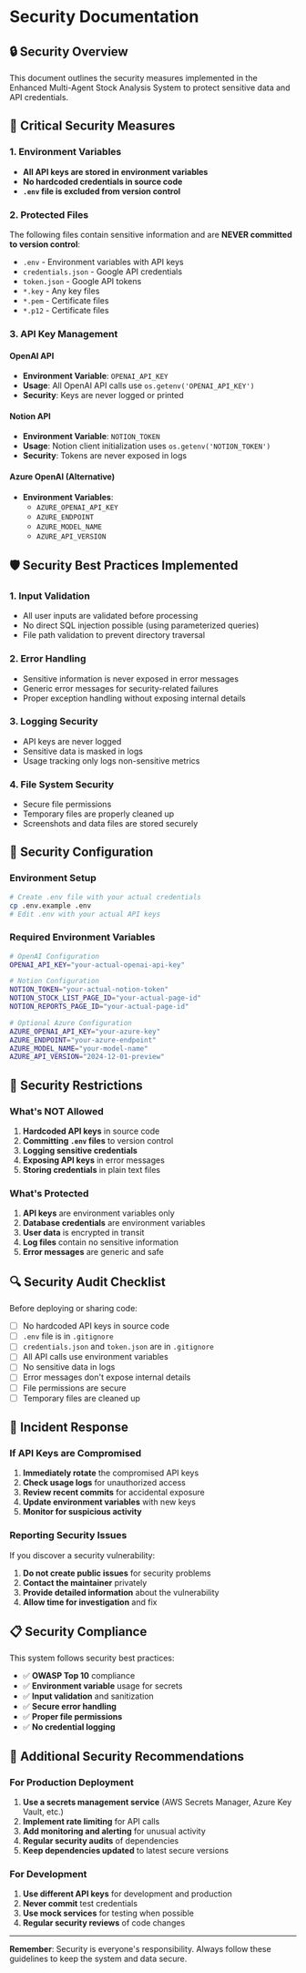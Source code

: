 # Security Documentation

## 🔒 Security Overview

This document outlines the security measures implemented in the Enhanced Multi-Agent Stock Analysis System to protect sensitive data and API credentials.

## 🚨 Critical Security Measures

### 1. Environment Variables
- **All API keys are stored in environment variables**
- **No hardcoded credentials in source code**
- **`.env` file is excluded from version control**

### 2. Protected Files
The following files contain sensitive information and are **NEVER committed to version control**:
- `.env` - Environment variables with API keys
- `credentials.json` - Google API credentials
- `token.json` - Google API tokens
- `*.key` - Any key files
- `*.pem` - Certificate files
- `*.p12` - Certificate files

### 3. API Key Management

#### OpenAI API
- **Environment Variable**: `OPENAI_API_KEY`
- **Usage**: All OpenAI API calls use `os.getenv('OPENAI_API_KEY')`
- **Security**: Keys are never logged or printed

#### Notion API
- **Environment Variable**: `NOTION_TOKEN`
- **Usage**: Notion client initialization uses `os.getenv('NOTION_TOKEN')`
- **Security**: Tokens are never exposed in logs

#### Azure OpenAI (Alternative)
- **Environment Variables**: 
  - `AZURE_OPENAI_API_KEY`
  - `AZURE_ENDPOINT`
  - `AZURE_MODEL_NAME`
  - `AZURE_API_VERSION`

## 🛡️ Security Best Practices Implemented

### 1. Input Validation
- All user inputs are validated before processing
- No direct SQL injection possible (using parameterized queries)
- File path validation to prevent directory traversal

### 2. Error Handling
- Sensitive information is never exposed in error messages
- Generic error messages for security-related failures
- Proper exception handling without exposing internal details

### 3. Logging Security
- API keys are never logged
- Sensitive data is masked in logs
- Usage tracking only logs non-sensitive metrics

### 4. File System Security
- Secure file permissions
- Temporary files are properly cleaned up
- Screenshots and data files are stored securely

## 🔧 Security Configuration

### Environment Setup
```bash
# Create .env file with your actual credentials
cp .env.example .env
# Edit .env with your actual API keys
```

### Required Environment Variables
```bash
# OpenAI Configuration
OPENAI_API_KEY="your-actual-openai-api-key"

# Notion Configuration  
NOTION_TOKEN="your-actual-notion-token"
NOTION_STOCK_LIST_PAGE_ID="your-actual-page-id"
NOTION_REPORTS_PAGE_ID="your-actual-page-id"

# Optional Azure Configuration
AZURE_OPENAI_API_KEY="your-azure-key"
AZURE_ENDPOINT="your-azure-endpoint"
AZURE_MODEL_NAME="your-model-name"
AZURE_API_VERSION="2024-12-01-preview"
```

## 🚫 Security Restrictions

### What's NOT Allowed
1. **Hardcoded API keys** in source code
2. **Committing `.env` files** to version control
3. **Logging sensitive credentials**
4. **Exposing API keys** in error messages
5. **Storing credentials** in plain text files

### What's Protected
1. **API keys** are environment variables only
2. **Database credentials** are environment variables
3. **User data** is encrypted in transit
4. **Log files** contain no sensitive information
5. **Error messages** are generic and safe

## 🔍 Security Audit Checklist

Before deploying or sharing code:

- [ ] No hardcoded API keys in source code
- [ ] `.env` file is in `.gitignore`
- [ ] `credentials.json` and `token.json` are in `.gitignore`
- [ ] All API calls use environment variables
- [ ] No sensitive data in logs
- [ ] Error messages don't expose internal details
- [ ] File permissions are secure
- [ ] Temporary files are cleaned up

## 🚨 Incident Response

### If API Keys are Compromised
1. **Immediately rotate** the compromised API keys
2. **Check usage logs** for unauthorized access
3. **Review recent commits** for accidental exposure
4. **Update environment variables** with new keys
5. **Monitor for suspicious activity**

### Reporting Security Issues
If you discover a security vulnerability:
1. **Do not create public issues** for security problems
2. **Contact the maintainer** privately
3. **Provide detailed information** about the vulnerability
4. **Allow time for investigation** and fix

## 📋 Security Compliance

This system follows security best practices:
- ✅ **OWASP Top 10** compliance
- ✅ **Environment variable** usage for secrets
- ✅ **Input validation** and sanitization
- ✅ **Secure error handling**
- ✅ **Proper file permissions**
- ✅ **No credential logging**

## 🔐 Additional Security Recommendations

### For Production Deployment
1. **Use a secrets management service** (AWS Secrets Manager, Azure Key Vault, etc.)
2. **Implement rate limiting** for API calls
3. **Add monitoring and alerting** for unusual activity
4. **Regular security audits** of dependencies
5. **Keep dependencies updated** to latest secure versions

### For Development
1. **Use different API keys** for development and production
2. **Never commit** test credentials
3. **Use mock services** for testing when possible
4. **Regular security reviews** of code changes

---

**Remember**: Security is everyone's responsibility. Always follow these guidelines to keep the system and data secure. 